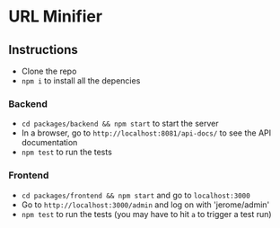 # URL Minifier

## Instructions

- Clone the repo
- `npm i` to install all the depencies

### Backend

- `cd packages/backend && npm start` to start the server
- In a browser, go to `http://localhost:8081/api-docs/` to see the API documentation
- `npm test` to run the tests

### Frontend

- `cd packages/frontend && npm start` and go to `localhost:3000`
- Go to `http://localhost:3000/admin` and log on with 'jerome/admin'
- `npm test` to run the tests (you may have to hit `a` to trigger a test run)
